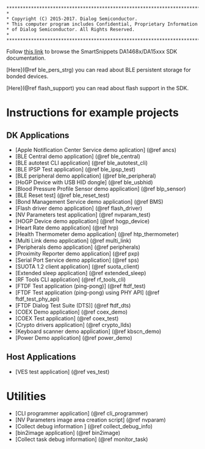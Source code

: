 ~~~{.c}
****************************************************************************************
*
* Copyright (C) 2015-2017. Dialog Semiconductor.
* This computer program includes Confidential, Proprietary Information
* of Dialog Semiconductor. All Rights Reserved.
*
****************************************************************************************
~~~

Follow [this link](modules.html) to browse the SmartSnippets DA1468x/DA15xxx SDK documentation.

[Here](@ref ble_pers_strg) you can read about BLE persistent storage for
bonded devices.

[Here](@ref flash_support) you can read about flash support in the SDK.

Instructions for example projects
=================================

DK Applications
---------------

- [Apple Notification Center Service demo aplication] (@ref ancs)
- [BLE Central demo application] (@ref ble_central)
- [BLE autotest CLI application] (@ref ble_autotest_cli)
- [BLE IPSP Test application] (@ref ble_ipsp_test)
- [BLE peripheral demo application] (@ref ble_peripheral)
- [HoGP Device with USB HID dongle] (@ref ble_usbhid)
- [Blood Pressure Profile Sensor demo application] (@ref blp_sensor)
- [BLE Reset test] (@ref ble_reset_test)
- [Bond Management Service demo application] (@ref BMS)
- [Flash driver demo application] (@ref flash_driver)
- [NV Parameters test application] (@ref nvparam_test)
- [HOGP Device demo application] (@ref hogp_device)
- [Heart Rate demo application] (@ref hrp)
- [Health Thermometer demo application] (@ref htp_thermometer)
- [Multi Link demo application] (@ref multi_link)
- [Peripherals demo application] (@ref peripherals)
- [Proximity Reporter demo application] (@ref pxp)
- [Serial Port Service demo application] (@ref sps)
- [SUOTA 1.2 client application] (@ref suota_client)
- [Extended sleep application] (@ref extended_sleep)
- [RF Tools CLI application] (@ref rf_tools_cli)
- [FTDF Test application (ping-pong)] (@ref ftdf_test)
- [FTDF Test application (ping-pong) using PHY API] (@ref ftdf_test_phy_api)
- [FTDF Dialog Test Suite (DTS)] (@ref ftdf_dts)
- [COEX Demo application] (@ref coex_demo)
- [COEX Test application] (@ref coex_test)
- [Crypto drivers application] (@ref crypto_llds)
- [Keyboard scanner demo application] (@ref kbscn_demo)
- [Power Demo application] (@ref power_demo)

Host Applications
-----------------

- [VES test application] (@ref ves_test)

Utilities
=========

- [CLI programmer application] (@ref cli_programmer)
- [NV Parameters image area creation script] (@ref nvparam)
- [Collect debug information ] (@ref collect_debug_info)
- [bin2image application] (@ref bin2image)
- [Collect task debug information] (@ref monitor_task)

